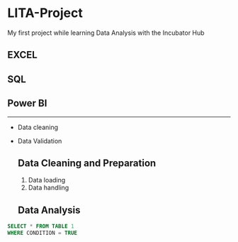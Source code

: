 # LITA-Project
My first project while learning Data Analysis with the Incubator Hub
## EXCEL
## SQL
## Power BI
---
- Data cleaning
- Data Validation

  ## Data Cleaning and Preparation
  1. Data loading
  2. Data handling
 
  ## Data Analysis

```SQL
SELECT * FROM TABLE 1
WHERE CONDITION = TRUE
```

